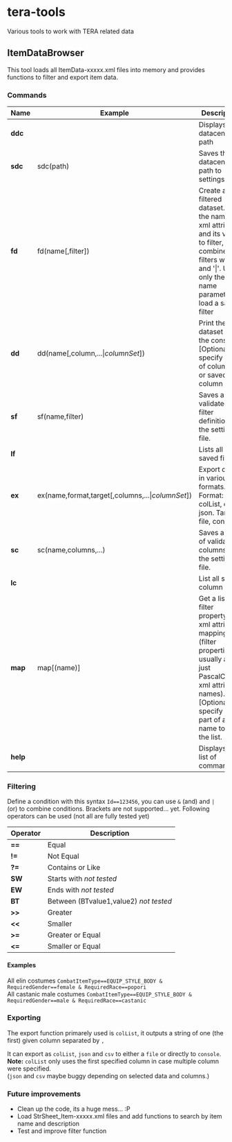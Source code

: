 # tera-tools
Various tools to work with TERA related data

## ItemDataBrowser

This tool loads all ItemData-xxxxx.xml files into memory and provides functions to filter and export item data.


### Commands
|Name|Example|Description|
|---|---|---|
|**ddc**||Displays the datacenter path|
|**sdc**|sdc(path)|Saves the datacenter path to settings file|
|**fd**|fd(name\[,filter\])|Create a filtered dataset. Use the name of xml attribute and its value to filter, combine filters with '&' and '\|'. Use only the name parameter to load a saved filter|
|**dd**|dd(name\[,column,...\|$columnSet$])|Print the dataset to the console. \[Optional\] specify a list of columns or saved column set.|
|**sf**|sf(name,filter)|Saves a validated filter definition to the settings file.|
|**lf**||Lists all saved filters.|
|**ex**|ex(name,format,target\[,columns,...\|$columnSet$\])|Export data in various formats. Format: colList, csv, json. Target: file, console.|
|**sc**|sc(name,columns,...)|Saves a list of validated columns to the settings file.|
|**lc**||List all saved column sets.|
|**map**|map\[(name)\]|Get a list of filter property to xml attribute mapping (filter properties usually are just PascalCase'd xml attribute names). \[Optional\] specify a part of a filter name to filter the list.|
|**help**||Displays a list of commands|

### Filtering

Define a condition with this syntax `Id==123456`, you can use `&` (and) and `|` (or) to combine conditions.
Brackets are not supported... yet.
Following operators can be used (not all are fully tested yet)

|Operator|Description|
|---|---|
|**==**|Equal|
|**!=**|Not Equal|
|**?=**|Contains or Like|
|**SW**|Starts with *not tested*|
|**EW**|Ends with *not tested*|
|**BT**|Between (BTvalue1,value2) *not tested*|
|**>>**|Greater|
|**<<**|Smaller|
|**>=**|Greater or Equal|
|**<=**|Smaller or Equal|

#### Examples

All elin costumes `CombatItemType==EQUIP_STYLE_BODY & RequiredGender==female & RequiredRace==popori`  
All castanic male costumes `CombatItemType==EQUIP_STYLE_BODY & RequiredGender==male & RequiredRace==castanic`

### Exporting

The export function primarely used is `colList`, it outputs a string of one (the first) given column separated by `,`

It can export as `colList`, `json` and `csv` to either a `file` or directly to `console`.  
**Note:** `colList` only uses the first specified column in case multiple column were specified.  
(`json` and `csv` maybe buggy depending on selected data and columns.)

### Future improvements
- Clean up the code, its a huge mess... :P
- Load StrSheet_Item-xxxxx.xml files and add functions to search by item name and description
- Test and improve filter function

